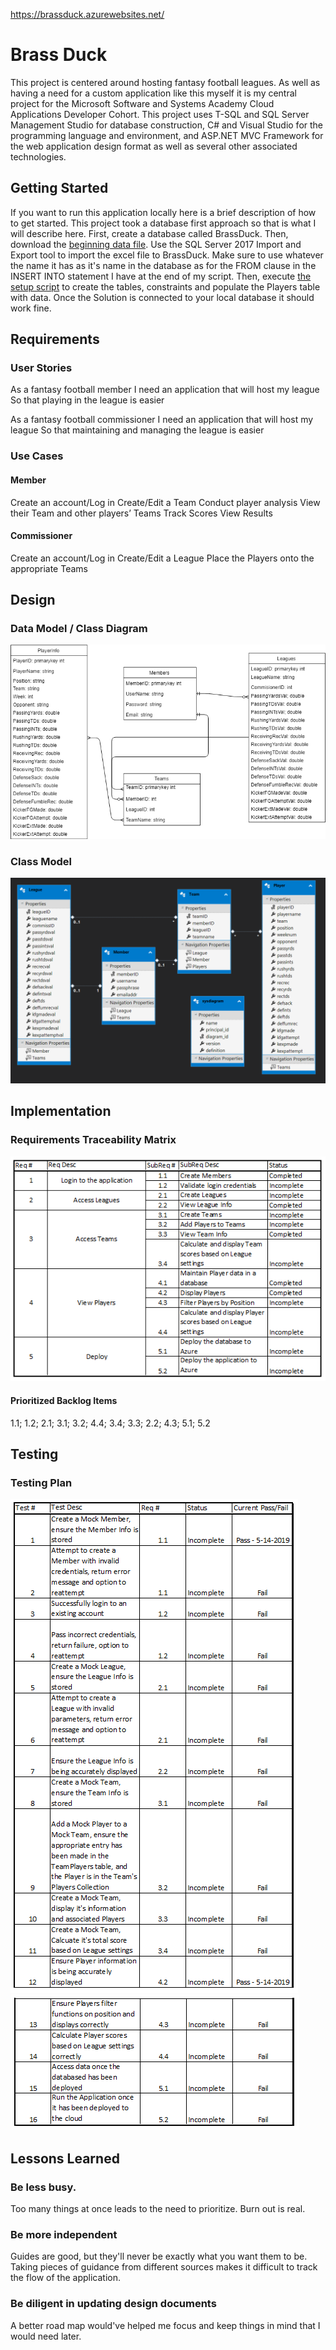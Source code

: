 https://brassduck.azurewebsites.net/

# Brass Duck

This project is centered around hosting fantasy football leagues. As well as having a need for a custom application like this myself it is my central project for the Microsoft Software and Systems Academy Cloud Applications Developer Cohort. This project uses T-SQL and SQL Server Management Studio for database construction, C# and Visual Studio for the programming language and environment, and ASP.NET MVC Framework for the web application design format as well as several other associated technologies.

## Getting Started

If you want to run this application locally here is a brief description of how to get started.
This project took a database first approach so that is what I will describe here. 
First, create a database called BrassDuck. Then, download the [beginning data file](BrassDuckSampleData.xlsx). Use the SQL Server 2017 Import and Export tool to import the excel file to BrassDuck. Make sure to use whatever the name it has as it's name in the database as for the FROM clause in the INSERT INTO statement I have at the end of my script.
Then, execute [the setup script](BrassDuckSetupScript.txt) to create the tables, constraints and populate the Players table with data. Once the Solution is connected to your local database it should work fine.

## Requirements

### User Stories

As a fantasy football member
I need an application that will host my league
So that playing in the league is easier

As a fantasy football commissioner
I need an application that will host my league
So that maintaining and managing the league is easier

### Use Cases

#### Member
Create an account/Log in
Create/Edit a Team
Conduct player analysis
View their Team and other players’ Teams
Track Scores
View Results

#### Commissioner
Create an account/Log in
Create/Edit a League
Place the Players onto the appropriate Teams

## Design

### Data Model / Class Diagram

![alt text](DataModel-ClassDiagram.png "Data Model")

### Class Model

![alt text](ClassModel.PNG "Class Model")

## Implementation

### Requirements Traceability Matrix

![alt text](BrassDuckRequirementsTraceabilityMatrix.PNG "Requirements Traceability Matrix")

#### Prioritized Backlog Items
1.1;
1.2;
2.1;
3.1;
3.2;
4.4;
3.4;
3.3;
2.2;
4.3;
5.1;
5.2

## Testing

### Testing Plan

![alt text](BrassDuckTestPlan1.PNG "Test Plan")
![alt text](BrassDuckTestPlan2.PNG "Test Plan")

## Lessons Learned

### Be less busy. 
Too many things at once leads to the need to prioritize.
Burn out is real. 
### Be more independent
Guides are good, but they'll never be exactly what you want them to be.
Taking pieces of guidance from different sources makes it difficult to track the flow of the application.
### Be diligent in updating design documents
A better road map would've helped me focus and keep things in mind that I would need later.

